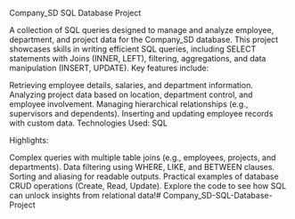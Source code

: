 Company_SD SQL Database Project

A collection of SQL queries designed to manage and analyze employee, department, and project data for the Company_SD database. This project showcases skills in writing efficient SQL queries, including SELECT statements with Joins (INNER, LEFT), filtering, aggregations, and data manipulation (INSERT, UPDATE). Key features include:

Retrieving employee details, salaries, and department information.
Analyzing project data based on location, department control, and employee involvement.
Managing hierarchical relationships (e.g., supervisors and dependents).
Inserting and updating employee records with custom data.
Technologies Used: SQL

Highlights:

Complex queries with multiple table joins (e.g., employees, projects, and departments).
Data filtering using WHERE, LIKE, and BETWEEN clauses.
Sorting and aliasing for readable outputs.
Practical examples of database CRUD operations (Create, Read, Update).
Explore the code to see how SQL can unlock insights from relational data!# Company_SD-SQL-Database-Project
